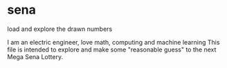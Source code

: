 # sena
load and explore the drawn numbers 

I am an electric engineer, love math, computing and machine learning
This file is intended to explore and make some "reasonable guess" 
to the next  Mega Sena Lottery.
